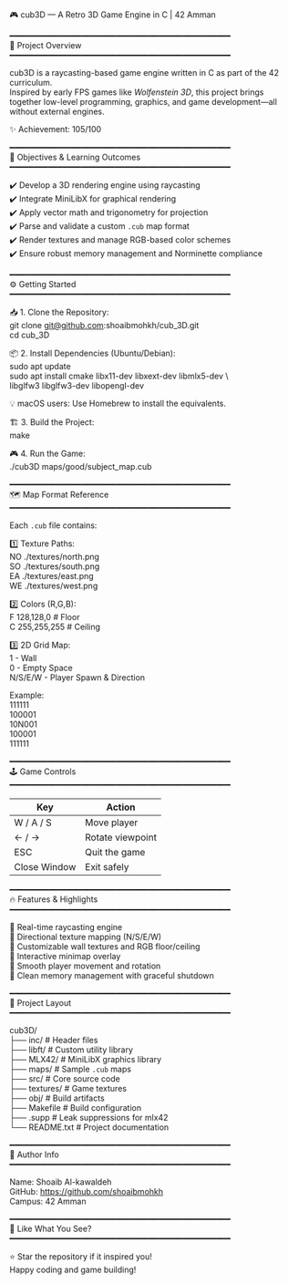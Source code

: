 🎮 cub3D — A Retro 3D Game Engine in C | 42 Amman

━━━━━━━━━━━━━━━━━━━━━━━━━━━━━━━━━━━━━━━━━━━━━━  
🧠 Project Overview  
━━━━━━━━━━━━━━━━━━━━━━━━━━━━━━━━━━━━━━━━━━━━━━  

cub3D is a raycasting-based game engine written in C as part of the 42 curriculum.  
Inspired by early FPS games like *Wolfenstein 3D*, this project brings together low-level programming, graphics, and game development—all without external engines.

✨ Achievement: 105/100


━━━━━━━━━━━━━━━━━━━━━━━━━━━━━━━━━━━━━━━━━━━━━━  
📌 Objectives & Learning Outcomes  
━━━━━━━━━━━━━━━━━━━━━━━━━━━━━━━━━━━━━━━━━━━━━━  

✔️ Develop a 3D rendering engine using raycasting  
✔️ Integrate MiniLibX for graphical rendering  
✔️ Apply vector math and trigonometry for projection  
✔️ Parse and validate a custom `.cub` map format  
✔️ Render textures and manage RGB-based color schemes  
✔️ Ensure robust memory management and Norminette compliance  


━━━━━━━━━━━━━━━━━━━━━━━━━━━━━━━━━━━━━━━━━━━━━━  
⚙️ Getting Started  
━━━━━━━━━━━━━━━━━━━━━━━━━━━━━━━━━━━━━━━━━━━━━━  

📥 1. Clone the Repository:  
git clone git@github.com:shoaibmohkh/cub_3D.git  
cd cub_3D  

📦 2. Install Dependencies (Ubuntu/Debian):  
sudo apt update  
sudo apt install cmake libx11-dev libxext-dev libmlx5-dev \  
                 libglfw3 libglfw3-dev libopengl-dev  

💡 macOS users: Use Homebrew to install the equivalents.  

🏗️ 3. Build the Project:  
make  

🎮 4. Run the Game:  
./cub3D maps/good/subject_map.cub  


━━━━━━━━━━━━━━━━━━━━━━━━━━━━━━━━━━━━━━━━━━━━━━  
🗺️ Map Format Reference  
━━━━━━━━━━━━━━━━━━━━━━━━━━━━━━━━━━━━━━━━━━━━━━  

Each `.cub` file contains:  

1️⃣ Texture Paths:  
NO ./textures/north.png  
SO ./textures/south.png  
EA ./textures/east.png  
WE ./textures/west.png  

2️⃣ Colors (R,G,B):  
F 128,128,0     # Floor  
C 255,255,255   # Ceiling  

3️⃣ 2D Grid Map:  
1 - Wall  
0 - Empty Space  
N/S/E/W - Player Spawn & Direction  

Example:  
111111  
100001  
10N001  
100001  
111111  


━━━━━━━━━━━━━━━━━━━━━━━━━━━━━━━━━━━━━━━━━━━━━━  
🕹️ Game Controls  
━━━━━━━━━━━━━━━━━━━━━━━━━━━━━━━━━━━━━━━━━━━━━━  

Key           | Action  
--------------|---------------------  
W / A / S     | Move player  
← / →         | Rotate viewpoint  
ESC           | Quit the game  
Close Window  | Exit safely  


━━━━━━━━━━━━━━━━━━━━━━━━━━━━━━━━━━━━━━━━━━━━━━  
🔥 Features & Highlights  
━━━━━━━━━━━━━━━━━━━━━━━━━━━━━━━━━━━━━━━━━━━━━━  

🎯 Real-time raycasting engine  
🎯 Directional texture mapping (N/S/E/W)  
🎯 Customizable wall textures and RGB floor/ceiling  
🎯 Interactive minimap overlay  
🎯 Smooth player movement and rotation  
🎯 Clean memory management with graceful shutdown  


━━━━━━━━━━━━━━━━━━━━━━━━━━━━━━━━━━━━━━━━━━━━━━  
📁 Project Layout  
━━━━━━━━━━━━━━━━━━━━━━━━━━━━━━━━━━━━━━━━━━━━━━  

cub3D/  
├── inc/         # Header files  
├── libft/       # Custom utility library  
├── MLX42/       # MiniLibX graphics library  
├── maps/        # Sample `.cub` maps  
├── src/         # Core source code  
├── textures/    # Game textures  
├── obj/         # Build artifacts  
├── Makefile     # Build configuration  
├── .supp        # Leak suppressions for mlx42  
└── README.txt   # Project documentation  


━━━━━━━━━━━━━━━━━━━━━━━━━━━━━━━━━━━━━━━━━━━━━━  
👤 Author Info  
━━━━━━━━━━━━━━━━━━━━━━━━━━━━━━━━━━━━━━━━━━━━━━  

Name: Shoaib Al-kawaldeh  
GitHub: https://github.com/shoaibmohkh  
Campus: 42 Amman  


━━━━━━━━━━━━━━━━━━━━━━━━━━━━━━━━━━━━━━━━━━━━━━  
🌟 Like What You See?  
━━━━━━━━━━━━━━━━━━━━━━━━━━━━━━━━━━━━━━━━━━━━━━  

⭐️ Star the repository if it inspired you!  
Happy coding and game building!
